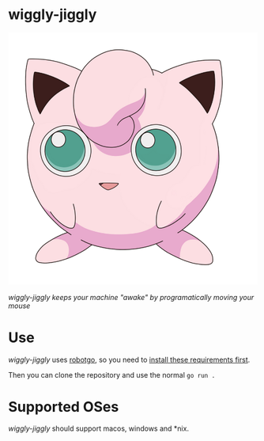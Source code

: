 # wiggly-jiggly

![wiggly-jiggly](docs/039_jigglypuff_by_tzblacktd-da7v85r.png "drawing of jigglypuff by tzblacktd")

*wiggly-jiggly keeps your machine "awake" by programatically moving your mouse*

# Use

*wiggly-jiggly* uses [robotgo](https://github.com/go-vgo/robotgo#requirements), so you need to [install these requirements first](https://github.com/go-vgo/robotgo#requirements).

Then you can clone the repository and use the normal `go run .`

# Supported OSes

*wiggly-jiggly* should support macos, windows and *nix. 
